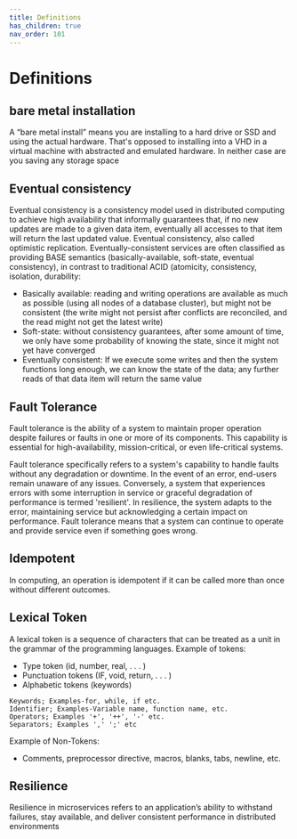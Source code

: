 ```yaml
---
title: Definitions
has_children: true
nav_order: 101
---
```


# Definitions
## bare metal installation
A “bare metal install” means you are installing to a hard drive or SSD and using the actual hardware. That's opposed to installing into a VHD in a virtual machine with abstracted and emulated hardware. In neither case are you saving any storage space

## Eventual consistency
Eventual consistency is a consistency model used in distributed computing to achieve high availability that informally guarantees that, if no new updates are made to a given data item, eventually all accesses to that item will return the last updated value. Eventual consistency, also called optimistic replication.
Eventually-consistent services are often classified as providing BASE semantics (basically-available, soft-state, eventual consistency), in contrast to traditional ACID (atomicity, consistency, isolation, durability:
* Basically available: reading and writing operations are available as much as possible (using all nodes of a database cluster), but might not be consistent (the write might not persist after conflicts are reconciled, and the read might not get the latest write)
* Soft-state: without consistency guarantees, after some amount of time, we only have some probability of knowing the state, since it might not yet have converged
* Eventually consistent: If we execute some writes and then the system functions long enough, we can know the state of the data; any further reads of that data item will return the same value
  
## Fault Tolerance
Fault tolerance is the ability of a system to maintain proper operation despite failures or faults in one or more of its components. This capability is essential for high-availability, mission-critical, or even life-critical systems.

Fault tolerance specifically refers to a system's capability to handle faults without any degradation or downtime. In the event of an error, end-users remain unaware of any issues. Conversely, a system that experiences errors with some interruption in service or graceful degradation of performance is termed 'resilient'. In resilience, the system adapts to the error, maintaining service but acknowledging a certain impact on performance.
Fault tolerance means that a system can continue to operate and provide service even if something goes wrong.

## Idempotent
In computing, an operation is idempotent if it can be called more than once without different outcomes.

## Lexical Token
A lexical token is a sequence of characters that can be treated as a unit in the grammar of the programming languages. 
Example of tokens:

- Type token (id, number, real, . . . )
- Punctuation tokens (IF, void, return, . . . )
- Alphabetic tokens (keywords)
```  
Keywords; Examples-for, while, if etc.
Identifier; Examples-Variable name, function name, etc.
Operators; Examples '+', '++', '-' etc.
Separators; Examples ',' ';' etc
```
Example of Non-Tokens:
- Comments, preprocessor directive, macros, blanks, tabs, newline, etc.

## Resilience
Resilience in microservices refers to an application’s ability to withstand failures, stay available, and deliver consistent performance in distributed environments